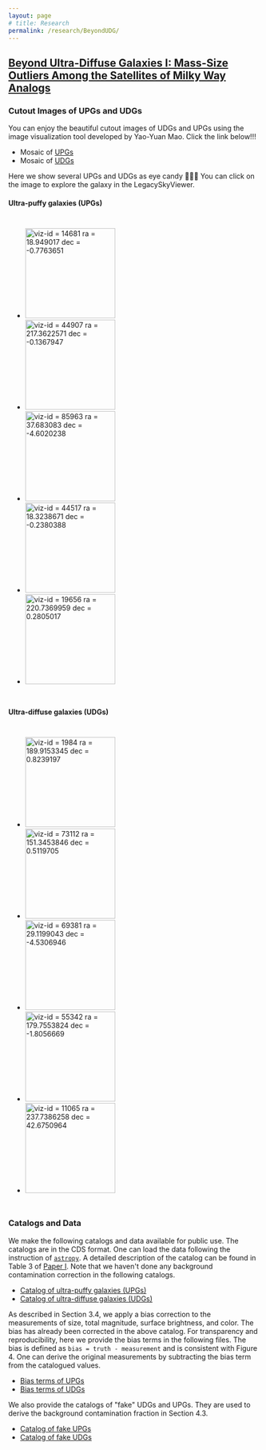 ```yaml
---
layout: page
# title: Research
permalink: /research/BeyondUDG/
---
```

<head>
    <link rel="stylesheet" type="text/css" href="../../css/display.css">
    <style>
    .galaxies {
      padding: 10px;
      }
    </style>
</head>

## [Beyond Ultra-Diffuse Galaxies I: Mass-Size Outliers Among the Satellites of Milky Way Analogs](https://arxiv.org/abs/2210.14994)

### Cutout Images of UPGs and UDGs
You can enjoy the beautiful cutout images of UDGs and UPGs using the image visualization tool developed by Yao-Yuan Mao. Click the link below!!! 
- Mosaic of <a class="pku_style" href="http://jiaxuanli.me/galary/BeyondUDG/UPG.html">UPGs</a>
- Mosaic of <a class="pku_style" href="http://jiaxuanli.me/galary/BeyondUDG/UDG.html">UDGs</a>

Here we show several UPGs and UDGs as eye candy &#127852;&#127852;&#127852; You can click on the image to explore the galaxy in the LegacySkyViewer.

<h4>Ultra-puffy galaxies (UPGs)</h4>
<div class='galaxies'>
    <ul class="small-block-grid-5">
      <li>
      <a class="plink" href="https://www.legacysurvey.org/viewer?ra=18.949017&amp;dec=-0.7763651&amp;layer=hsc-dr2&amp;zoom=14">
      <img class="pic  " title="viz-id = 14681
ra = 18.949017
dec = -0.7763651" src="https://www.legacysurvey.org/viewer/cutout.jpg?ra=18.949017&amp;dec=-0.7763651&amp;pixscale=0.1666667&amp;layer=hsc-dr2&amp;size=180" width="180" height="180">
      </a>
      </li>
      <li>
      <a class="plink" href="https://www.legacysurvey.org/viewer?ra=217.3622571&amp;dec=-0.1367947&amp;layer=hsc-dr2&amp;zoom=14">
      <img class="pic  " title="viz-id = 44907
ra = 217.3622571
dec = -0.1367947" src="https://www.legacysurvey.org/viewer/cutout.jpg?ra=217.3622571&amp;dec=-0.1367947&amp;pixscale=0.1666667&amp;layer=hsc-dr2&amp;size=180" width="180" height="180">
      </a></li>
      <li>
      <a class="plink" href="https://www.legacysurvey.org/viewer?ra=37.683083&amp;dec=-4.6020238&amp;layer=hsc-dr2&amp;zoom=14">
      <img class="pic  " title="viz-id = 85963
ra = 37.683083
dec = -4.6020238" src="https://www.legacysurvey.org/viewer/cutout.jpg?ra=37.683083&amp;dec=-4.6020238&amp;pixscale=0.1666667&amp;layer=hsc-dr2&amp;size=180" width="180" height="180">
      </a></li>
      <li>
      <a class="plink" href="https://www.legacysurvey.org/viewer?ra=18.3238671&amp;dec=-0.2380388&amp;layer=hsc-dr2&amp;zoom=14">
      <img class="pic  " title="viz-id = 44517
ra = 18.3238671
dec = -0.2380388" src="https://www.legacysurvey.org/viewer/cutout.jpg?ra=18.3238671&amp;dec=-0.2380388&amp;pixscale=0.1666667&amp;layer=hsc-dr2&amp;size=180" width="180" height="180">
      </a></li>
      <li>
      <a class="plink" href="https://www.legacysurvey.org/viewer?ra=220.7369959&amp;dec=0.2805017&amp;layer=hsc-dr2&amp;zoom=14">
      <img class="pic  " title="viz-id = 19656
ra = 220.7369959
dec = 0.2805017" src="https://www.legacysurvey.org/viewer/cutout.jpg?ra=220.7369959&amp;dec=0.2805017&amp;pixscale=0.1666667&amp;layer=hsc-dr2&amp;size=180" width="180" height="180">
      </a></li>
	</ul>
</div>


<h4>Ultra-diffuse galaxies (UDGs)</h4>
<div class='galaxies'>
    <ul class="small-block-grid-5">
        <li>
        <a class="plink" href="https://www.legacysurvey.org/viewer?ra=189.9153345&amp;dec=0.8239197&amp;layer=hsc-dr2&amp;zoom=14">
        <img class="pic  " title="viz-id = 1984
ra = 189.9153345
dec = 0.8239197" src="https://www.legacysurvey.org/viewer/cutout.jpg?ra=189.9153345&amp;dec=0.8239197&amp;pixscale=0.1666667&amp;layer=hsc-dr2&amp;size=180" width="180" height="180">
       </a></li>
        <li>
      <a class="plink" href="https://www.legacysurvey.org/viewer?ra=151.3453846&amp;dec=0.5119705&amp;layer=hsc-dr2&amp;zoom=14">
     <img class="pic  " title="viz-id = 73112
ra = 151.3453846
dec = 0.5119705" src="https://www.legacysurvey.org/viewer/cutout.jpg?ra=151.3453846&amp;dec=0.5119705&amp;pixscale=0.1666667&amp;layer=hsc-dr2&amp;size=180" width="180" height="180">
      </a></li>
      <li>
      <a class="plink" href="https://www.legacysurvey.org/viewer?ra=29.1199043&amp;dec=-4.5306946&amp;layer=hsc-dr2&amp;zoom=14">
       <img class="pic  " title="viz-id = 69381
ra = 29.1199043
dec = -4.5306946" src="https://www.legacysurvey.org/viewer/cutout.jpg?ra=29.1199043&amp;dec=-4.5306946&amp;pixscale=0.1666667&amp;layer=hsc-dr2&amp;size=180" width="180" height="180">
      </a></li>
      <li>
      <a class="plink" href="https://www.legacysurvey.org/viewer?ra=179.7553824&amp;dec=-1.8056669&amp;layer=hsc-dr2&amp;zoom=14">
      <img class="pic  " title="viz-id = 55342
ra = 179.7553824
dec = -1.8056669" src="https://www.legacysurvey.org/viewer/cutout.jpg?ra=179.7553824&amp;dec=-1.8056669&amp;pixscale=0.1666667&amp;layer=hsc-dr2&amp;size=180" width="180" height="180">
      </a></li>
      <li>
      <a class="plink" href="https://www.legacysurvey.org/viewer?ra=237.7386258&amp;dec=42.6750964&amp;layer=hsc-dr2&amp;zoom=14">
      <img class="pic  " title="viz-id = 11065
ra = 237.7386258
dec = 42.6750964" src="https://www.legacysurvey.org/viewer/cutout.jpg?ra=237.7386258&amp;dec=42.6750964&amp;pixscale=0.1666667&amp;layer=hsc-dr2&amp;size=180" width="180" height="180">
      </a></li>
	</ul>
</div>


### Catalogs and Data
We make the following catalogs and data available for public use. The catalogs are in the CDS format. One can load the data following the instruction of [``astropy``](https://docs.astropy.org/en/stable/api/astropy.io.ascii.Cds.html). A detailed description of the catalog can be found in Table 3 of [Paper I](https://arxiv.org/abs/2210.14994). Note that we haven't done any background contamination correction in the following catalogs.
- [Catalog of ultra-puffy galaxies (UPGs)](https://github.com/AstroJacobLi/kuaizi/blob/master/data/BeyondUDG/upg_cds.dat)
- [Catalog of ultra-diffuse galaxies (UDGs)](https://github.com/AstroJacobLi/kuaizi/blob/master/data/BeyondUDG/udg_cds.dat)

As described in Section 3.4, we apply a bias correction to the measurements of size, total magnitude, surface brightness, and color. The bias has already been corrected in the above catalog. For transparency and reproducibility, here we provide the bias terms in the following files. The bias is defined as ``bias = truth - measurement`` and is consistent with Figure 4. One can derive the original measurements by subtracting the bias term from the catalogued values.
- [Bias terms of UPGs](https://github.com/AstroJacobLi/kuaizi/blob/master/data/BeyondUDG/upg_bias.fits)
- [Bias terms of UDGs](https://github.com/AstroJacobLi/kuaizi/blob/master/data/BeyondUDG/udg_bias.fits)

We also provide the catalogs of "fake" UDGs and UPGs. They are used to derive the background contamination fraction in Section 4.3. 
- [Catalog of fake UPGs](https://github.com/AstroJacobLi/kuaizi/blob/master/data/BeyondUDG/fake_upg_cat_1.5sigma_221025.fits)
- [Catalog of fake UDGs](https://github.com/AstroJacobLi/kuaizi/blob/master/data/BeyondUDG/fake_udg_cat_221025.fits)


